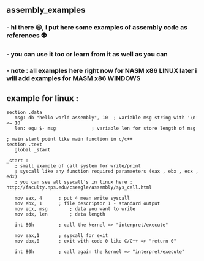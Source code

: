 ## assembly_examples
### - hi there 😄, i put here some **examples of assembly** code as references 👽
### - you can use it too or learn from it as well as you can 
### - note : all examples here right now for **NASM x86 LINUX** later i will add examples for **MASM x86 WINDOWS**

## example for linux :
 ```assembly
section .data
	msg: db "hello world assembly", 10	; variable msg string with '\n' <= 10 
	len: equ $- msg				; variable len for store length of msg 
	
; main start point like main function in c/c++
section .text
	global _start

_start :
	; small example of call system for write/print 
	; syscall like any function required paramaeters (eax , ebx , ecx , edx)
	; you can see all syscall's in linux here : http://faculty.nps.edu/cseagle/assembly/sys_call.html
  
	mov eax, 4 		; put 4 mean write syscall	
	mov ebx, 1		; file descriptor 1 - standard output
	mov ecx, msg 		; data you want to write
	mov edx, len		; data length

	int 80h			; call the kernel => "interpret/execute" 

	mov eax,1 		; syscall for exit
	mov ebx,0 		; exit with code 0 like C/C++ => "return 0"
	
	int 80h			; call again the kernel => "interpret/execute" 
 ```
